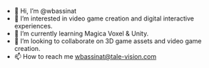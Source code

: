 - 👋 Hi, I’m @wbassinat
- 👀 I’m interested in video game creation and digital interactive experiences.
- 🌱 I’m currently learning Magica Voxel & Unity.
- 💞️ I’m looking to collaborate on 3D game assets and video game creation.
- 📫 How to reach me wbassinat@tale-vision.com

<!---
wbassinat/wbassinat is a ✨ special ✨ repository because its `README.md` (this file) appears on your GitHub profile.
You can click the Preview link to take a look at your changes.
--->

